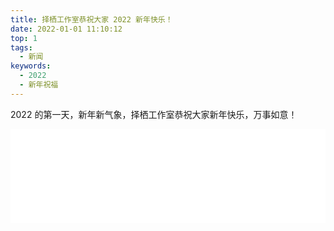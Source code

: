 ```yaml
---
title: 择栖工作室恭祝大家 2022 新年快乐！
date: 2022-01-01 11:10:12
top: 1
tags:
  - 新闻
keywords:
  - 2022
  - 新年祝福
---
```


2022 的第一天，新年新气象，择栖工作室恭祝大家新年快乐，万事如意！

<iframe src="//player.bilibili.com/player.html?aid=380272894&bvid=BV1AZ4y1Q717&cid=474427264&page=1" scrolling="no" border="0" frameborder="no" framespacing="0" allowfullscreen="true" style="width: 100%; object-fit: cover;"> </iframe>
